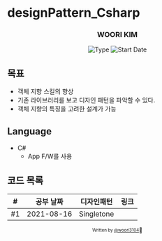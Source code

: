 # designPattern_Csharp
<div align="center">

<h3> WOORI KIM </h3>

![Type](https://img.shields.io/badge/-designPattern-orange)
![Start Date](https://img.shields.io/badge/Start%20Date-2021--08--16-23d16b.svg)

</div>

## 목표
- 객체 지향 스킬의 향상 
- 기존 라이브러리를 보고 디자인 패턴을 파악할 수 있다. 
- 객체 지향의 특징을 고려한 설계가 가능

## Language 
- C#
    - App F/W를 사용


## 코드 목록

| # | 공부 날짜  | 디자인패턴 |             링크             |
| :--: | :--------: | :-------: | :--------------------------: |
| #1 | 2021-08-16 | Singletone | | [:link:](DesignPattern/#01.Singleton.md)) |


<div align="center">

<sub><sup>Written by <a href="https://github.com/woori3104">@woori3104</a></sup></sub><small>🍕</small>

</div>
